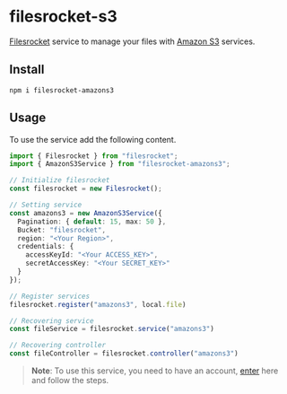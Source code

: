 # filesrocket-s3
[Filesrocket](https://github.com/IvanZM123/filesrocket) service to manage your files with [Amazon S3](https://aws.amazon.com/s3/) services.

## Install

```
npm i filesrocket-amazons3
```

## Usage
To use the service add the following content.

```ts
import { Filesrocket } from "filesrocket";
import { AmazonS3Service } from "filesrocket-amazons3";

// Initialize filesrocket
const filesrocket = new Filesrocket();

// Setting service
const amazons3 = new AmazonS3Service({
  Pagination: { default: 15, max: 50 },
  Bucket: "filesrocket",
  region: "<Your Region>",
  credentials: {
    accessKeyId: "<Your ACCESS_KEY>",
    secretAccessKey: "<Your SECRET_KEY>"
  }
});

// Register services
filesrocket.register("amazons3", local.file)

// Recovering service
const fileService = filesrocket.service("amazons3")

// Recovering controller
const fileController = filesrocket.controller("amazons3")
```

> **Note**: To use this service, you need to have an account, [enter](https://aws.amazon.com/s3/) here and follow the steps.
